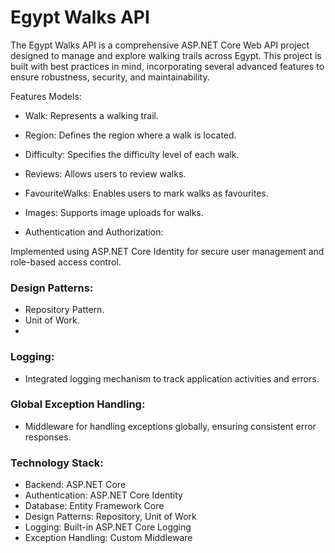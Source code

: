 # Egypt Walks API
The Egypt Walks API is a comprehensive ASP.NET Core Web API project designed to manage and explore walking trails across Egypt. This project is built with best practices in mind, incorporating several advanced features to ensure robustness, security, and maintainability.

Features
Models:

- Walk: Represents a walking trail.
- Region: Defines the region where a walk is located.

- Difficulty: Specifies the difficulty level of each walk.
- Reviews: Allows users to review walks.
- FavouriteWalks: Enables users to mark walks as favourites.
- Images: Supports image uploads for walks.
- Authentication and Authorization:

Implemented using ASP.NET Core Identity for secure user management and role-based access control.
### Design Patterns:

- Repository Pattern.
- Unit of Work.
- 
### Logging:

- Integrated logging mechanism to track application activities and errors.
  
### Global Exception Handling:

- Middleware for handling exceptions globally, ensuring consistent error responses.

### Technology Stack:
- Backend: ASP.NET Core
- Authentication: ASP.NET Core Identity
- Database: Entity Framework Core
- Design Patterns: Repository, Unit of Work
- Logging: Built-in ASP.NET Core Logging
- Exception Handling: Custom Middleware
